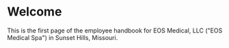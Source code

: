 # Welcome

This is the first page of the employee handbook for EOS Medical, LLC ("EOS Medical Spa") in Sunset Hills, Missouri.
